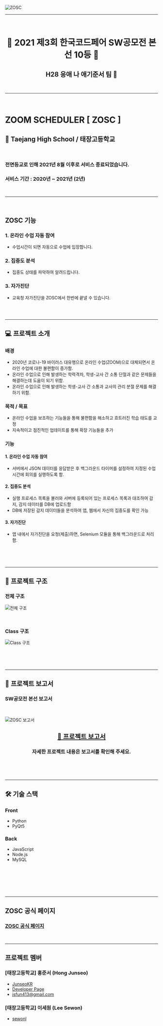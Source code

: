 ![ZOSC](https://user-images.githubusercontent.com/70479192/150922564-46bbba37-f467-429f-8a58-ad6de3abd3f3.png)

- - -

<br/>

<h1><b><div align="center">
  🎉 2021 제3회 한국코드페어 SW공모전 본선 10등 🎉
</div></b></h1>
  
<h2><b><div align="center">
  H28 응애 나 애기준서 팀 👶
</div></b></h2>

<br/>

- - -

<br/>

# ZOOM SCHEDULER [ ZOSC ]

## 🏫 Taejang High School / 태장고등학교

<br/>

### 전면등교로 인해 2021년 8월 이후로 서비스 종료되었습니다.
### 서비스 기간 : 2020년 ~ 2021년 (2년)

<br/>

- - -

<br/>

## ZOSC 기능

### 1. 온라인 수업 자동 참여

- 수업시간이 되면 자동으로 수업에 입장합니다.

### 2. 집중도 분석

- 집중도 상태를 파악하여 알려드립니다.

### 3. 자가진단

- 교육청 자가진단을 ZOSC에서 한번에 끝낼 수 있습니다.


<br/>

<br/>

- - -

## 💻 프로젝트 소개

### 배경

- 2020년 코로나-19 바이러스 대유행으로 온라인 수업(ZOOM)으로 대체되면서 온라인 수업에 대한 불편함이 증가함.
- 온라인 수업으로 인해 발생하는 학력격차, 학생-교사 간 소통 단절과 같은 문제들을 해결하는데 도움이 되기 위함.
- 온라인 수업으로 인해 발생하는 학생-교사 간 소통과 교사의 관리 분절 문제를 해결하기 위함.

### 목적 / 목표

- 온라인 수업을 보조하는 기능들을 통해 불편함을 해소하고 흐트러진 학습 태도를 교정
- 지속적이고 점진적인 업데이트를 통해 확장 기능들을 추가

### 기능

#### 1. 온라인 수업 자동 참여
  - 서버에서 JSON 데이터를 응답받은 후 백그라운드 타이머를 설정하여 지정된 수업시간에 회의를 실행하도록 함.

#### 2. 집중도 분석
  - 실행 프로세스 목록을 불러와 서버에 등록되어 있는 프로세스 목록과 대조하여 감지, 감지 데이터를 DB에 업로드함
  - DB에 저장된 감지 데이터들을 분석하여 앱, 웹에서 자신의 집중도를 확인 가능

#### 3. 자가진단
  - 앱 내에서 자가진단을 요청(제출)하면, Selenium 모듈을 통해 백그라운드로 처리함.

<br/>
<br/>
<br/>

- - -

## 🔗 프로젝트 구조

### 전체 구조

![전체 구조](https://user-images.githubusercontent.com/70479192/167988020-990e3824-e24e-4ea1-a441-7085c9dd4ff8.jpg)

<br/>

### Class 구조

![Class 구조](https://user-images.githubusercontent.com/70479192/167988129-73069ab7-bed6-4c2e-975b-fe143682f646.jpg)


<br/>
<br/>
<br/>

- - -

## 📄 프로젝트 보고서
### SW공모전 본선 보고서

<br/>

![ZOSC 보고서](https://user-images.githubusercontent.com/70479192/167986241-44a9a238-367f-4c8b-bfb9-e9a7e4234002.jpg)

<h2><a href='https://drive.google.com/file/d/1-c5rdFHXZJQZJyS0UNvzL1iMwIsELFLL/view?usp=sharing' target='_blank'><div align="center">
  📄 프로젝트 보고서
</div></a></h2>

<h3><b><div align="center">
  자세한 프로젝트 내용은 보고서를 확인해 주세요.
</div></b></h3>

<br/>
<br/>
<br/>

- - -

## 🛠 기술 스택

### Front
- Python
- PyQt5

### Back
- JavaScript
- Node.js
- MySQL

<br/>
<br/>
<br/>
<br/>
<br/>

- - -

## ZOSC 공식 페이지

### [ZOSC 공식 페이지](https://nurous.com "Developer Page")

<br/>

- - -

## 프로젝트 멤버
### [태장고등학교] 홍준서 (Hong Junseo)
- [JunseoKR](https://github.com/JunseoKR)
- [Developer Page](http://nwjun.com)
- jsfun413@gmail.com

### [태장고등학교] 이세원 (Lee Sewon)
- [sewonl](https://github.com/sewonl)
